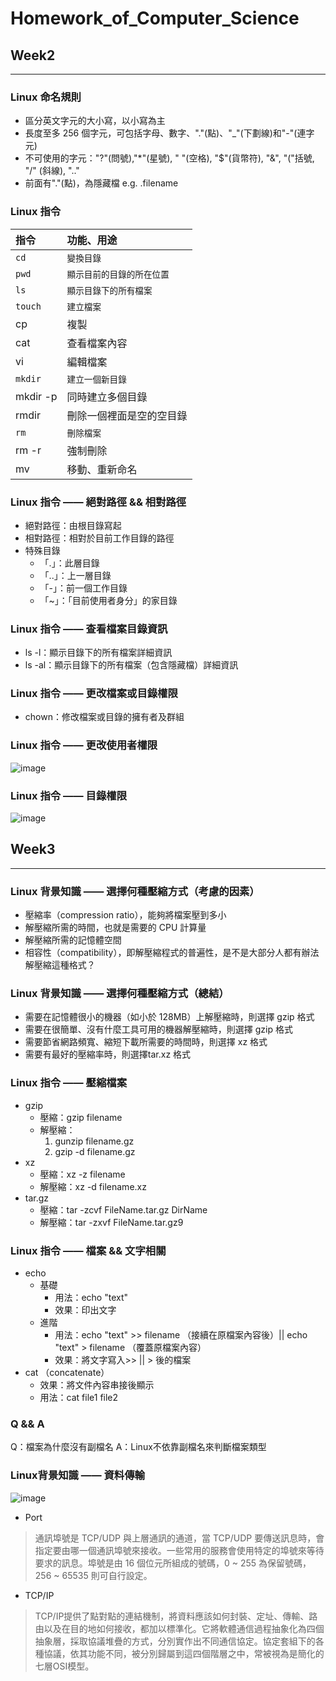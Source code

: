# Homework_of_Computer_Science

## Week2
---

### Linux 命名規則

* 區分英文字元的大小寫，以小寫為主
* 長度至多 256 個字元，可包括字母、數字、"."(點)、"_"(下劃線)和"-"(連字元)
* 不可使用的字元："?"(問號),"*"(星號), " "(空格), "$"(貨幣符), "&", "("括號, "/" (斜線), ".."
* 前面有"."(點)，為隱藏檔 e.g. .filename

### Linux 指令

| 指令 | 功能、用途 |
| :--- | :--- |
| ` cd ` | ` 變換目錄 ` |
| ` pwd ` | ` 顯示目前的目錄的所在位置 ` |
| ` ls ` | ` 顯示目錄下的所有檔案 ` |
| ` touch ` | ` 建立檔案 ` |
| cp | 複製 |
| cat | 查看檔案內容 |
| vi | 編輯檔案 |
| ` mkdir ` | ` 建立一個新目錄 ` |
| mkdir -p | 同時建立多個目錄 |
| rmdir | 刪除一個裡面是空的空目錄 |
| ` rm ` | ` 刪除檔案 ` |
| rm -r | 強制刪除 |
| mv | 移動、重新命名 |

### Linux 指令 —— 絕對路徑 && 相對路徑

* 絕對路徑：由根目錄寫起
* 相對路徑：相對於目前工作目錄的路徑
* 特殊目錄
  * 「.」：此層目錄
  * 「..」：上一層目錄
  * 「-」：前一個工作目錄
  * 「~」：「目前使用者身分」的家目錄

### Linux 指令 —— 查看檔案目錄資訊

* ls -l：顯示目錄下的所有檔案詳細資訊
* ls -al：顯示目錄下的所有檔案（包含隱藏檔）詳細資訊

### Linux 指令 —— 更改檔案或目錄權限

* chown：修改檔案或目錄的擁有者及群組

### Linux 指令 —— 更改使用者權限

![image](https://user-images.githubusercontent.com/112980770/210140304-109a93fd-25c3-45d6-b397-6c4db9dd0048.png)

### Linux 指令 —— 目錄權限

![image](https://user-images.githubusercontent.com/112980770/210140333-9dd611a4-ffa6-495e-97ff-2cb9befae0e2.png)

## Week3
---

### Linux 背景知識 —— 選擇何種壓縮方式（考慮的因素）

* 壓縮率（compression ratio），能夠將檔案壓到多小
* 解壓縮所需的時間，也就是需要的 CPU 計算量
* 解壓縮所需的記憶體空間
* 相容性（compatibility），即解壓縮程式的普遍性，是不是大部分人都有辦法解壓縮這種格式？

### Linux 背景知識 —— 選擇何種壓縮方式（總結）

* 需要在記憶體很小的機器（如小於 128MB）上解壓縮時，則選擇 gzip 格式
* 需要在很簡單、沒有什麼工具可用的機器解壓縮時，則選擇 gzip 格式
* 需要節省網路頻寬、縮短下載所需要的時間時，則選擇 xz 格式
* 需要有最好的壓縮率時，則選擇tar.xz 格式

### Linux 指令 —— 壓縮檔案

* gzip
   * 壓縮：gzip filename
   * 解壓縮：
       1. gunzip filename.gz
       2. gzip -d filename.gz
* xz
   * 壓縮：xz -z filename
   * 解壓縮：xz -d filename.xz
* tar.gz
   * 壓縮：tar -zcvf FileName.tar.gz DirName
   * 解壓縮：tar -zxvf FileName.tar.gz9

### Linux 指令 —— 檔案 && 文字相關

* echo
    * 基礎
        * 用法：echo "text"
        * 效果：印出文字
    * 進階
        * 用法：echo "text" >> filename （接續在原檔案內容後）|| echo "text" > filename （覆蓋原檔案內容）
        * 效果：將文字寫入>> || > 後的檔案
* cat （concatenate）
    * 效果：將文件內容串接後顯示
    * 用法：cat file1 file2

### Q && A

Q：檔案為什麼沒有副檔名
A：Linux不依靠副檔名來判斷檔案類型

### Linux背景知識 —— 資料傳輸

![image](https://user-images.githubusercontent.com/112980770/210152551-5d6ba914-9f03-4f55-8d5a-2ed4f5a114c4.png)

* Port
> 通訊埠號是 TCP/UDP 與上層通訊的通道，當 TCP/UDP 要傳送訊息時，會指定要由哪一個通訊埠號來接收。一些常用的服務會使用特定的埠號來等待要求的訊息。埠號是由 16 個位元所組成的號碼，0 ~ 255 為保留號碼，256 ~ 65535 則可自行設定。
* TCP/IP
> TCP/IP提供了點對點的連結機制，將資料應該如何封裝、定址、傳輸、路由以及在目的地如何接收，都加以標準化。它將軟體通信過程抽象化為四個抽象層，採取協議堆疊的方式，分別實作出不同通信協定。協定套組下的各種協議，依其功能不同，被分別歸屬到這四個階層之中，常被視為是簡化的七層OSI模型。
